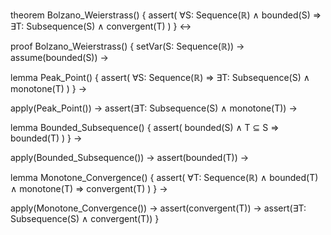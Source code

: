 theorem Bolzano_Weierstrass() {
  assert(
    ∀S: Sequence(ℝ) ∧ bounded(S) ⇒ 
    ∃T: Subsequence(S) ∧ convergent(T)
  )
} ↔

proof Bolzano_Weierstrass() {
  setVar(S: Sequence(ℝ)) →
  assume(bounded(S)) →
  
  lemma Peak_Point() {
    assert(
      ∀S: Sequence(ℝ) ⇒ 
      ∃T: Subsequence(S) ∧ monotone(T)
    )
  } →
  
  apply(Peak_Point()) →
  assert(∃T: Subsequence(S) ∧ monotone(T)) →
  
  lemma Bounded_Subsequence() {
    assert(
      bounded(S) ∧ T ⊆ S ⇒ bounded(T)
    )
  } →
  
  apply(Bounded_Subsequence()) →
  assert(bounded(T)) →
  
  lemma Monotone_Convergence() {
    assert(
      ∀T: Sequence(ℝ) ∧ bounded(T) ∧ monotone(T) ⇒
      convergent(T)
    )
  } →
  
  apply(Monotone_Convergence()) →
  assert(convergent(T)) →
  assert(∃T: Subsequence(S) ∧ convergent(T))
}